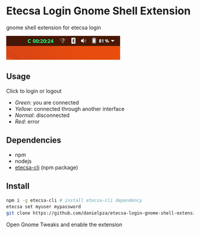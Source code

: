 # Etecsa Login Gnome Shell Extension

gnome shell extension for etecsa login

![Preview](./preview.png)

## Usage

Click to login or logout

- _Green_: you are connected
- _Yellow_: connected through another interface
- _Normal_: disconnected
- _Red_: error

## Dependencies

- npm
- nodejs
- [etecsa-cli](https://github.com/danielpza/etecsa-cli) (npm package)

## Install

```sh
npm i -g etecsa-cli # install etecsa-cli dependency
etecsa set myuser mypassword
git clone https://github.com/danielpza/etecsa-login-gnome-shell-extension.git ~/.local/share/gnome-shell/extensions/Etecsa_Login_Manager@danielpza@protonmail.com
```

Open Gnome Tweaks and enable the extension
